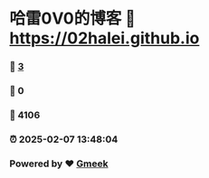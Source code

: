 # 哈雷0V0的博客 :link: https://02halei.github.io 
### :page_facing_up: [3](https://02halei.github.io/tag.html) 
### :speech_balloon: 0 
### :hibiscus: 4106 
### :alarm_clock: 2025-02-07 13:48:04 
### Powered by :heart: [Gmeek](https://github.com/Meekdai/Gmeek)
